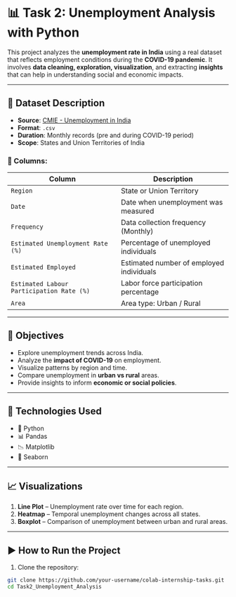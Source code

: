 # 📊 Task 2: Unemployment Analysis with Python

This project analyzes the **unemployment rate in India** using a real dataset that reflects employment conditions during the **COVID-19 pandemic**. It involves **data cleaning, exploration, visualization**, and extracting **insights** that can help in understanding social and economic impacts.

---

## 📁 Dataset Description

- **Source**: [CMIE - Unemployment in India](https://unemploymentinindia.cmie.com/)
- **Format**: `.csv`
- **Duration**: Monthly records (pre and during COVID-19 period)
- **Scope**: States and Union Territories of India

### 📄 Columns:
| Column                         | Description                                                                 |
|-------------------------------|-----------------------------------------------------------------------------|
| `Region`                      | State or Union Territory                                                   |
| `Date`                        | Date when unemployment was measured                                        |
| `Frequency`                   | Data collection frequency (Monthly)                                        |
| `Estimated Unemployment Rate (%)` | Percentage of unemployed individuals                                   |
| `Estimated Employed`          | Estimated number of employed individuals                                   |
| `Estimated Labour Participation Rate (%)` | Labor force participation percentage                       |
| `Area`                        | Area type: Urban / Rural                                                   |

---

## 🎯 Objectives

- Explore unemployment trends across India.
- Analyze the **impact of COVID-19** on employment.
- Visualize patterns by region and time.
- Compare unemployment in **urban vs rural** areas.
- Provide insights to inform **economic or social policies**.

---

## 🧠 Technologies Used

- 🐍 Python
- 📊 Pandas
- 📉 Matplotlib
- 🎨 Seaborn

---

## 📈 Visualizations

1. **Line Plot** – Unemployment rate over time for each region.
2. **Heatmap** – Temporal unemployment changes across all states.
3. **Boxplot** – Comparison of unemployment between urban and rural areas.

---

## ▶️ How to Run the Project

1. Clone the repository:
```bash
git clone https://github.com/your-username/colab-internship-tasks.git
cd Task2_Unemployment_Analysis

